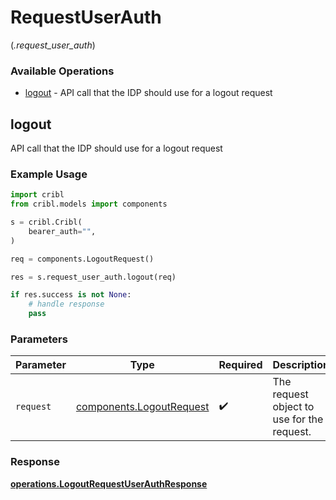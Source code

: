 # RequestUserAuth
(*.request_user_auth*)

### Available Operations

* [logout](#logout) - API call that the IDP should use for a logout request

## logout

API call that the IDP should use for a logout request

### Example Usage

```python
import cribl
from cribl.models import components

s = cribl.Cribl(
    bearer_auth="",
)

req = components.LogoutRequest()

res = s.request_user_auth.logout(req)

if res.success is not None:
    # handle response
    pass
```

### Parameters

| Parameter                                                        | Type                                                             | Required                                                         | Description                                                      |
| ---------------------------------------------------------------- | ---------------------------------------------------------------- | ---------------------------------------------------------------- | ---------------------------------------------------------------- |
| `request`                                                        | [components.LogoutRequest](../../models/shared/logoutrequest.md) | :heavy_check_mark:                                               | The request object to use for the request.                       |


### Response

**[operations.LogoutRequestUserAuthResponse](../../models/operations/logoutrequestuserauthresponse.md)**

